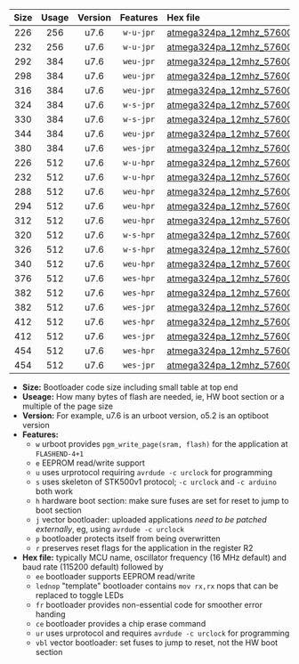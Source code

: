 |Size|Usage|Version|Features|Hex file|
|:-:|:-:|:-:|:-:|:--|
|226|256|u7.6|`w-u-jpr`|[atmega324pa_12mhz_57600bps_ur_vbl.hex](https://raw.githubusercontent.com/stefanrueger/urboot/main/atmega324pa_12mhz_57600bps_ur_vbl.hex)|
|232|256|u7.6|`w-u-jpr`|[atmega324pa_12mhz_57600bps_lednop_ur_vbl.hex](https://raw.githubusercontent.com/stefanrueger/urboot/main/atmega324pa_12mhz_57600bps_lednop_ur_vbl.hex)|
|292|384|u7.6|`weu-jpr`|[atmega324pa_12mhz_57600bps_ee_ur_vbl.hex](https://raw.githubusercontent.com/stefanrueger/urboot/main/atmega324pa_12mhz_57600bps_ee_ur_vbl.hex)|
|298|384|u7.6|`weu-jpr`|[atmega324pa_12mhz_57600bps_ee_lednop_ur_vbl.hex](https://raw.githubusercontent.com/stefanrueger/urboot/main/atmega324pa_12mhz_57600bps_ee_lednop_ur_vbl.hex)|
|316|384|u7.6|`weu-jpr`|[atmega324pa_12mhz_57600bps_ee_lednop_fr_ur_vbl.hex](https://raw.githubusercontent.com/stefanrueger/urboot/main/atmega324pa_12mhz_57600bps_ee_lednop_fr_ur_vbl.hex)|
|324|384|u7.6|`w-s-jpr`|[atmega324pa_12mhz_57600bps_vbl.hex](https://raw.githubusercontent.com/stefanrueger/urboot/main/atmega324pa_12mhz_57600bps_vbl.hex)|
|330|384|u7.6|`w-s-jpr`|[atmega324pa_12mhz_57600bps_lednop_vbl.hex](https://raw.githubusercontent.com/stefanrueger/urboot/main/atmega324pa_12mhz_57600bps_lednop_vbl.hex)|
|344|384|u7.6|`weu-jpr`|[atmega324pa_12mhz_57600bps_ee_lednop_fr_ce_ur_vbl.hex](https://raw.githubusercontent.com/stefanrueger/urboot/main/atmega324pa_12mhz_57600bps_ee_lednop_fr_ce_ur_vbl.hex)|
|380|384|u7.6|`wes-jpr`|[atmega324pa_12mhz_57600bps_ee_vbl.hex](https://raw.githubusercontent.com/stefanrueger/urboot/main/atmega324pa_12mhz_57600bps_ee_vbl.hex)|
|226|512|u7.6|`w-u-hpr`|[atmega324pa_12mhz_57600bps_ur.hex](https://raw.githubusercontent.com/stefanrueger/urboot/main/atmega324pa_12mhz_57600bps_ur.hex)|
|232|512|u7.6|`w-u-hpr`|[atmega324pa_12mhz_57600bps_lednop_ur.hex](https://raw.githubusercontent.com/stefanrueger/urboot/main/atmega324pa_12mhz_57600bps_lednop_ur.hex)|
|288|512|u7.6|`weu-hpr`|[atmega324pa_12mhz_57600bps_ee_ur.hex](https://raw.githubusercontent.com/stefanrueger/urboot/main/atmega324pa_12mhz_57600bps_ee_ur.hex)|
|294|512|u7.6|`weu-hpr`|[atmega324pa_12mhz_57600bps_ee_lednop_ur.hex](https://raw.githubusercontent.com/stefanrueger/urboot/main/atmega324pa_12mhz_57600bps_ee_lednop_ur.hex)|
|312|512|u7.6|`weu-hpr`|[atmega324pa_12mhz_57600bps_ee_lednop_fr_ur.hex](https://raw.githubusercontent.com/stefanrueger/urboot/main/atmega324pa_12mhz_57600bps_ee_lednop_fr_ur.hex)|
|320|512|u7.6|`w-s-hpr`|[atmega324pa_12mhz_57600bps.hex](https://raw.githubusercontent.com/stefanrueger/urboot/main/atmega324pa_12mhz_57600bps.hex)|
|326|512|u7.6|`w-s-hpr`|[atmega324pa_12mhz_57600bps_lednop.hex](https://raw.githubusercontent.com/stefanrueger/urboot/main/atmega324pa_12mhz_57600bps_lednop.hex)|
|340|512|u7.6|`weu-hpr`|[atmega324pa_12mhz_57600bps_ee_lednop_fr_ce_ur.hex](https://raw.githubusercontent.com/stefanrueger/urboot/main/atmega324pa_12mhz_57600bps_ee_lednop_fr_ce_ur.hex)|
|376|512|u7.6|`wes-hpr`|[atmega324pa_12mhz_57600bps_ee.hex](https://raw.githubusercontent.com/stefanrueger/urboot/main/atmega324pa_12mhz_57600bps_ee.hex)|
|382|512|u7.6|`wes-hpr`|[atmega324pa_12mhz_57600bps_ee_lednop.hex](https://raw.githubusercontent.com/stefanrueger/urboot/main/atmega324pa_12mhz_57600bps_ee_lednop.hex)|
|382|512|u7.6|`wes-jpr`|[atmega324pa_12mhz_57600bps_ee_lednop_vbl.hex](https://raw.githubusercontent.com/stefanrueger/urboot/main/atmega324pa_12mhz_57600bps_ee_lednop_vbl.hex)|
|412|512|u7.6|`wes-hpr`|[atmega324pa_12mhz_57600bps_ee_lednop_fr.hex](https://raw.githubusercontent.com/stefanrueger/urboot/main/atmega324pa_12mhz_57600bps_ee_lednop_fr.hex)|
|412|512|u7.6|`wes-jpr`|[atmega324pa_12mhz_57600bps_ee_lednop_fr_vbl.hex](https://raw.githubusercontent.com/stefanrueger/urboot/main/atmega324pa_12mhz_57600bps_ee_lednop_fr_vbl.hex)|
|454|512|u7.6|`wes-hpr`|[atmega324pa_12mhz_57600bps_ee_lednop_fr_ce.hex](https://raw.githubusercontent.com/stefanrueger/urboot/main/atmega324pa_12mhz_57600bps_ee_lednop_fr_ce.hex)|
|454|512|u7.6|`wes-jpr`|[atmega324pa_12mhz_57600bps_ee_lednop_fr_ce_vbl.hex](https://raw.githubusercontent.com/stefanrueger/urboot/main/atmega324pa_12mhz_57600bps_ee_lednop_fr_ce_vbl.hex)|

- **Size:** Bootloader code size including small table at top end
- **Useage:** How many bytes of flash are needed, ie, HW boot section or a multiple of the page size
- **Version:** For example, u7.6 is an urboot version, o5.2 is an optiboot version
- **Features:**
  + `w` urboot provides `pgm_write_page(sram, flash)` for the application at `FLASHEND-4+1`
  + `e` EEPROM read/write support
  + `u` uses urprotocol requiring `avrdude -c urclock` for programming
  + `s` uses skeleton of STK500v1 protocol; `-c urclock` and `-c arduino` both work
  + `h` hardware boot section: make sure fuses are set for reset to jump to boot section
  + `j` vector bootloader: uploaded applications *need to be patched externally*, eg, using `avrdude -c urclock`
  + `p` bootloader protects itself from being overwritten
  + `r` preserves reset flags for the application in the register R2
- **Hex file:** typically MCU name, oscillator frequency (16 MHz default) and baud rate (115200 default) followed by
  + `ee` bootloader supports EEPROM read/write
  + `lednop` "template" bootloader contains `mov rx,rx` nops that can be replaced to toggle LEDs
  + `fr` bootloader provides non-essential code for smoother error handing
  + `ce` bootloader provides a chip erase command
  + `ur` uses urprotocol and requires `avrdude -c urclock` for programming
  + `vbl` vector bootloader: set fuses to jump to reset, not the HW boot section
